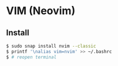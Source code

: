 # VIM (Neovim)

## Install

```bash
$ sudo snap install nvim --classic
$ printf '\nalias vim=nvim' >> ~/.bashrc
$ # reopen terminal
```
